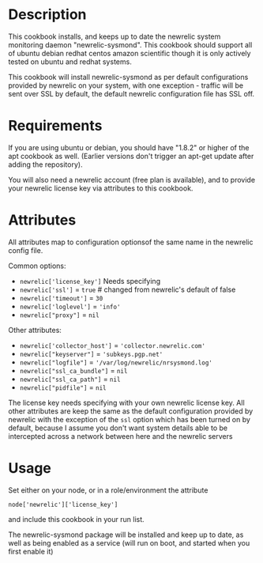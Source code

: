 Description
===========

This cookbook installs, and keeps up to date the newrelic system monitoring daemon "newrelic-sysmond". This cookbook should support all of ubuntu debian redhat centos amazon scientific though it is only actively tested on ubuntu and redhat systems.

This cookbook will install newrelic-sysmond as per default configurations provided by newrelic on your system, with one exception - traffic will be sent over SSL by default, the default newrelic configuration file has SSL off.

Requirements
============

If you are using ubuntu or debian, you should have "1.8.2" or higher of the apt cookbook as well. (Earlier versions don't trigger an apt-get update after adding the repository).

You will also need a newrelic account (free plan is available), and to provide your newrelic license key via attributes to this cookbook.

Attributes
==========

All attributes map to configuration optionsof the same name in the newrelic config file.

Common options:

* `newrelic['license_key']`    Needs specifying
* `newrelic['ssl']`            = `true` # changed from newrelic's default of false
* `newrelic['timeout']`        = `30`
* `newrelic['loglevel']`       = `'info'`
* `newrelic["proxy"]`          = `nil`

Other attributes:

* `newrelic['collector_host']` = `'collector.newrelic.com'`
* `newrelic["keyserver"]`      = `'subkeys.pgp.net'`
* `newrelic["logfile"]`        = `'/var/log/newrelic/nrsysmond.log'`
* `newrelic["ssl_ca_bundle"]`  = `nil`
* `newrelic["ssl_ca_path"]`    = `nil`
* `newrelic["pidfile"]`        = `nil`

The license key needs specifying with your own newrelic license key.
All other attributes are keep the same as the default configuration provided
by newrelic with the exception of the `ssl` option which has been turned on by
default, because I assume you don't want system details able to be intercepted
across a network between here and the newrelic servers

Usage
=====

Set either on your node, or in a role/environment the attribute

    node['newrelic']['license_key']

and include this cookbook in your run list.

The newrelic-sysmond package will be installed and keep up to date, as well
as being enabled as a service (will run on boot, and started when you first
enable it)
